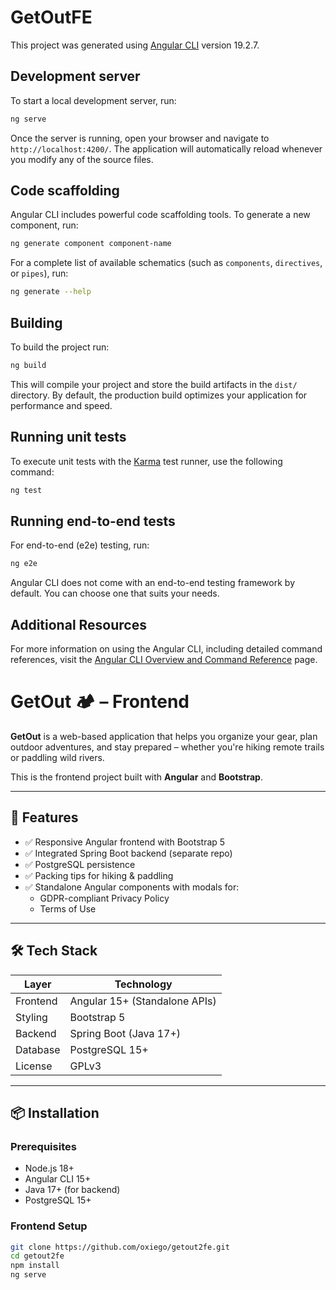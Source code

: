 # GetOutFE

This project was generated using [Angular CLI](https://github.com/angular/angular-cli) version 19.2.7.

## Development server

To start a local development server, run:

```bash
ng serve
```

Once the server is running, open your browser and navigate to `http://localhost:4200/`. The application will automatically reload whenever you modify any of the source files.

## Code scaffolding

Angular CLI includes powerful code scaffolding tools. To generate a new component, run:

```bash
ng generate component component-name
```

For a complete list of available schematics (such as `components`, `directives`, or `pipes`), run:

```bash
ng generate --help
```

## Building

To build the project run:

```bash
ng build
```

This will compile your project and store the build artifacts in the `dist/` directory. By default, the production build optimizes your application for performance and speed.

## Running unit tests

To execute unit tests with the [Karma](https://karma-runner.github.io) test runner, use the following command:

```bash
ng test
```

## Running end-to-end tests

For end-to-end (e2e) testing, run:

```bash
ng e2e
```

Angular CLI does not come with an end-to-end testing framework by default. You can choose one that suits your needs.

## Additional Resources

For more information on using the Angular CLI, including detailed command references, visit the [Angular CLI Overview and Command Reference](https://angular.dev/tools/cli) page.


# GetOut 🏕️ – Frontend

**GetOut** is a web-based application that helps you organize your gear, plan outdoor adventures, and stay prepared – whether you're hiking remote trails or paddling wild rivers.

This is the frontend project built with **Angular** and **Bootstrap**.

---

## 🚀 Features

- ✅ Responsive Angular frontend with Bootstrap 5
- ✅ Integrated Spring Boot backend (separate repo)
- ✅ PostgreSQL persistence
- ✅ Packing tips for hiking & paddling
- ✅ Standalone Angular components with modals for:
  - GDPR-compliant Privacy Policy
  - Terms of Use

---

## 🛠 Tech Stack

| Layer     | Technology                  |
|-----------|-----------------------------|
| Frontend  | Angular 15+ (Standalone APIs) |
| Styling   | Bootstrap 5                 |
| Backend   | Spring Boot (Java 17+)      |
| Database  | PostgreSQL 15+              |
| License   | GPLv3                       |

---

## 📦 Installation

### Prerequisites

- Node.js 18+
- Angular CLI 15+
- Java 17+ (for backend)
- PostgreSQL 15+

### Frontend Setup

```bash
git clone https://github.com/oxiego/getout2fe.git
cd getout2fe
npm install
ng serve
